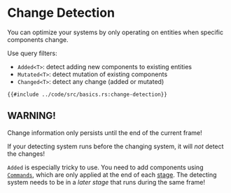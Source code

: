 # Change Detection

You can optimize your systems by only operating on entities when specific components change.

Use query filters:
 - `Added<T>`: detect adding new components to existing entities
 - `Mutated<T>`: detect mutation of existing components
 - `Changed<T>`: detect any change (added or mutated)

```rust,no_run,noplayground
{{#include ../code/src/basics.rs:change-detection}}
```

## WARNING!

Change information only persists until the end of the current frame!

If your detecting system runs before the changing system, it will *not* detect
the changes!

`Added` is especially tricky to use. You need to add components using
[`Commands`](./commands.md), which are only applied at the end of each
[stage](./stages.md). The detecting system needs to be in a *later stage* that
runs during the same frame!
